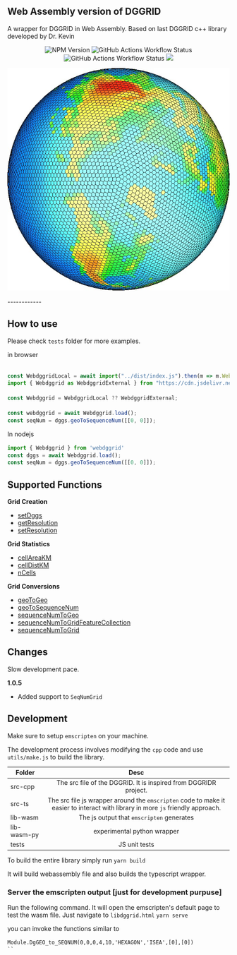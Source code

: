 ## Web Assembly version of DGGRID

A wrapper for DGGRID in Web Assembly. Based on last DGGRID c++ library developed by Dr. Kevin


<div align="center">

![NPM Version](https://img.shields.io/npm/v/webdggrid?style=flat-square)
 ![GitHub Actions Workflow Status](https://img.shields.io/github/actions/workflow/status/am2222/webDggrid/deploy.yml?style=flat-square&label=docs) ![GitHub Actions Workflow Status](https://img.shields.io/github/actions/workflow/status/am2222/webDggrid/main.yml?style=flat-square&label=npm%20pacakge) [![](https://data.jsdelivr.com/v1/package/npm/webdggrid/badge)](https://www.jsdelivr.com/package/npm/webdggrid)

</div>

<p align="center">
  <img src="https://github.com/am2222/pydggrid/blob/master/docs/L6kmP.jpg?raw=true" alt="SPyDGGRID"/>
</p>
------------

## How to use

Please check `tests` folder for more examples.

in browser

```js

const WebdggridLocal = await import("../dist/index.js").then(m => m.Webdggrid).catch(console.log);
import { Webdggrid as WebdggridExternal } from "https://cdn.jsdelivr.net/npm/webDggrid/dist/index.js";

const Webdggrid = WebdggridLocal ?? WebdggridExternal;

const webdggrid = await Webdggrid.load();
const seqNum = dggs.geoToSequenceNum([[0, 0]]);

```

In nodejs

```js
import { Webdggrid } from 'webdggrid'
const dggs = await Webdggrid.load();
const seqNum = dggs.geoToSequenceNum([[0, 0]]);

```


## Supported Functions

**Grid Creation**

- [setDggs](https://am2222.github.io/webDggrid/api/classes/Webdggrid.html#setDggs)
- [getResolution](https://am2222.github.io/webDggrid/api/classes/Webdggrid.html#getResolution)
- [setResolution](https://am2222.github.io/webDggrid/api/classes/Webdggrid.html#setResolution)

**Grid Statistics**

- [cellAreaKM](https://am2222.github.io/webDggrid/api/classes/Webdggrid.html#cellAreaKM)
- [cellDistKM](https://am2222.github.io/webDggrid/api/classes/Webdggrid.html#cellDistKM)
- [nCells](https://am2222.github.io/webDggrid/api/classes/Webdggrid.html#nCells)

**Grid Conversions**

- [geoToGeo](https://am2222.github.io/webDggrid/api/classes/Webdggrid.html#geoToGeo)
- [geoToSequenceNum](https://am2222.github.io/webDggrid/api/classes/Webdggrid.html#geoToSequenceNum)
- [sequenceNumToGeo](https://am2222.github.io/webDggrid/api/classes/Webdggrid.html#sequenceNumToGeo)
- [sequenceNumToGridFeatureCollection](https://am2222.github.io/webDggrid/api/classes/Webdggrid.html#sequenceNumToGridFeatureCollection)
- [sequenceNumToGrid](https://am2222.github.io/webDggrid/api/classes/Webdggrid.html#sequenceNumToGrid)

## Changes

Slow development pace.

**1.0.5**

- Added support to `SeqNumGrid`

## Development

Make sure to setup `emscripten` on your machine.

The development process involves modifying the `cpp` code and use `utils/make.js` to build the library.

| Folder   |      Desc       |
|----------|:-------------:|
| src-cpp|  The src file of the DGGRID. It is inspired from DGGRIDR project.|
| src-ts|  The src file js wrapper around the `emscripten` code to make it easier to interact with library in more `js` friendly approach.|
| lib-wasm |    The js output that `emscripten` generates    |
| lib-wasm-py | experimental python wrapper  |
| tests| JS unit tests  |

To build the entire library simply run
``yarn build``

It will build webassembly file and also builds the typescript wrapper.

### Server the emscripten output [just for development purpuse]

Run the following command. It will open the emscripten's default page to test the wasm file. Just navigate to `libdggrid.html`
 `
yarn serve
 `

 you can invoke the functions similar to

 ```
Module.DgGEO_to_SEQNUM(0,0,0,4,10,'HEXAGON','ISEA',[0],[0])
 ``
